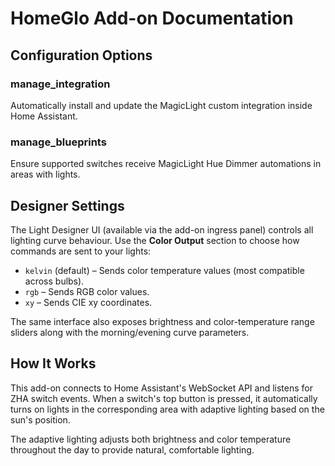 # HomeGlo Add-on Documentation

## Configuration Options

### manage_integration
Automatically install and update the MagicLight custom integration inside Home Assistant.

### manage_blueprints
Ensure supported switches receive MagicLight Hue Dimmer automations in areas with lights.

## Designer Settings

The Light Designer UI (available via the add-on ingress panel) controls all lighting curve behaviour.
Use the **Color Output** section to choose how commands are sent to your lights:

- `kelvin` (default) – Sends color temperature values (most compatible across bulbs).
- `rgb` – Sends RGB color values.
- `xy` – Sends CIE xy coordinates.

The same interface also exposes brightness and color-temperature range sliders along with the
morning/evening curve parameters.

## How It Works

This add-on connects to Home Assistant's WebSocket API and listens for ZHA switch events. When a switch's top button is pressed, it automatically turns on lights in the corresponding area with adaptive lighting based on the sun's position.

The adaptive lighting adjusts both brightness and color temperature throughout the day to provide natural, comfortable lighting.
